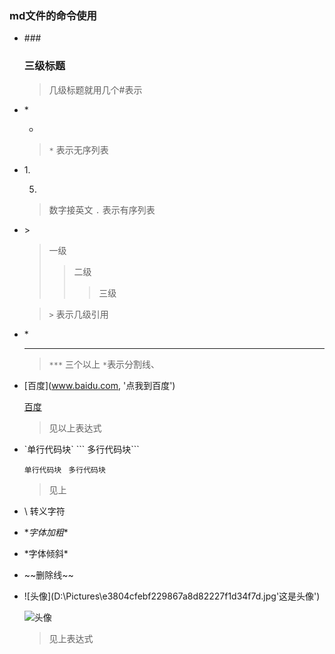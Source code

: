 ### md文件的命令使用



* \### 

  ### 三级标题

  > 几级标题就用几个\#表示

* \*

  * 

  > `*` 表示无序列表

* 1\.

  5. 

  > 数字接英文 `.` 表示有序列表

* \>

  > 一级
  >
  > > 二级
  > >
  > > > 三级

  >  `>` 表示几级引用

* \*

  ***

  > `***` 三个以上 `*`表示分割线、

* \[百度](www.baidu.com, '点我到百度')

  [百度](www.baidu.com, '点我到百度') 

  > 见以上表达式

* \`单行代码块`     \``` 多行代码块```

  `单行代码块`     ``` 多行代码块```

  > 见上

* \\ 转义字符
* \**字体加粗**
* \*字体倾斜*
* \~~删除线~~

* !\[头像](D:\Pictures\e3804cfebf229867a8d82227f1d34f7d.jpg'这是头像')

  ![头像](D:\Pictures\e3804cfebf229867a8d82227f1d34f7d.jpg'这是头像')

  > 见上表达式